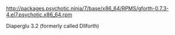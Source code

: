 http://packages.psychotic.ninja/7/base/x86_64/RPMS/gforth-0.7.3-4.el7.psychotic.x86_64.rpm

Diaperglu 3.2 (formerly called Dllforth)
